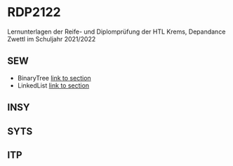 # RDP2122
Lernunterlagen der Reife- und Diplomprüfung der HTL Krems, Depandance Zwettl im Schuljahr 2021/2022

## SEW

* BinaryTree [link to section](./F2.md#section)
* LinkedList [link to section](./F2.md#section)

## INSY

## SYTS

## ITP
